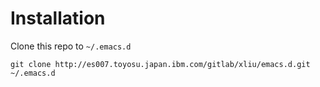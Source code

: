 # Installation

Clone this repo to `~/.emacs.d`

```
git clone http://es007.toyosu.japan.ibm.com/gitlab/xliu/emacs.d.git ~/.emacs.d
```